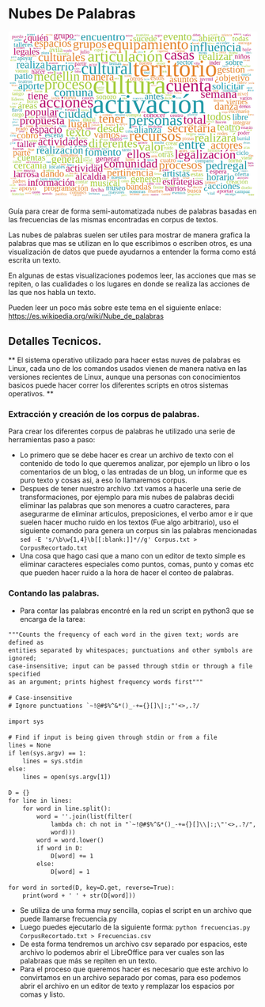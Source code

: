 # Nubes De Palabras

![Nube de Palabras](https://raw.githubusercontent.com/kleper/NubesDePalabras/master/NubePalabras.png)

Guía para crear de forma semi-automatizada nubes de palabras basadas en las frecuencias de las mismas encontradas en corpus de textos.

Las nubes de palabras suelen ser utiles para mostrar de manera grafica la palabras que mas se utilizan en lo que escribimos o escriben otros, es una visualización de datos que puede ayudarnos a entender la forma como está escrita un texto.

En algunas de estas visualizaciones podemos leer, las acciones que mas se repiten, o las cualidades o los lugares en donde se realiza las acciones de las que nos habla un texto.

Pueden leer un poco más sobre este tema en el siguiente enlace: https://es.wikipedia.org/wiki/Nube_de_palabras

## Detalles Tecnicos.

** El sistema operativo utilizado para hacer estas nuves de palabras es Linux, cada uno de los comandos usados vienen de manera nativa en las versiones recientes de Linux, aunque una personas con conocimientos basicos puede hacer correr los diferentes scripts en otros sistemas operativos. **

### Extracción y creación de los corpus de palabras.

Para crear los diferentes corpus de palabras he utilizado una serie de herramientas paso a paso:

* Lo primero que se debe hacer es crear un archivo de texto con el contenido de todo lo que queremos analizar, por ejemplo un libro o los comentarios de un blog, o las entradas de un blog, un informe que es puro texto y cosas asi, a eso lo llamaremos corpus.
* Despues de tener nuestro archivo .txt vamos a hacerle una serie de transformaciones, por ejemplo para mis nubes de palabras decidi eliminar las palabras que son menores a cuatro caracteres, para asegurarme de eliminar articulos, preposiciones, el verbo amor e ir que suelen hacer mucho ruido en los textos (Fue algo arbitrario), uso el siguiente comando para genera un corpus sin las palabras mencionadas `sed -E 's/\b\w{1,4}\b[[:blank:]]*//g' Corpus.txt > CorpusRecortado.txt`
* Una cosa que hago casi que a mano con un editor de texto simple es eliminar caracteres especiales como puntos, comas, punto y comas etc que pueden hacer ruido a la hora de hacer el conteo de palabras.

### Contando las palabras.

* Para contar las palabras encontré en la red un script en python3 que se encarga de la tarea:

```
"""Counts the frequency of each word in the given text; words are defined as
entities separated by whitespaces; punctuations and other symbols are ignored;
case-insensitive; input can be passed through stdin or through a file specified
as an argument; prints highest frequency words first"""

# Case-insensitive
# Ignore punctuations `~!@#$%^&*()_-+={}[]\|:;"'<>,.?/

import sys

# Find if input is being given through stdin or from a file
lines = None
if len(sys.argv) == 1:
    lines = sys.stdin
else:
    lines = open(sys.argv[1])

D = {}
for line in lines:
    for word in line.split():
        word = ''.join(list(filter(
            lambda ch: ch not in "`~!@#$%^&*()_-+={}[]\\|:;\"'<>,.?/",
            word)))
        word = word.lower()
        if word in D:
            D[word] += 1
        else:
            D[word] = 1

for word in sorted(D, key=D.get, reverse=True):
    print(word + ' ' + str(D[word]))
```

* Se utiliza de una forma muy sencilla, copias el script en un archivo que puede llamarse frecuencia.py
* Luego puedes ejecutarlo de la siguiente forma: `python frecuencias.py CorpusRecortado.txt > Frecuencias.csv` 
* De esta forma tendremos un archivo csv separado por espacios, este archivo lo podemos abrir el LibreOffice para ver cuales son las palabraas que más se repiten en un texto.
* Para el proceso que queremos hacer es necesario que este archivo lo convirtamos en un archivo separado por comas, para eso podemos abrir el archivo en un editor de texto y remplazar los espacios por comas y listo.

